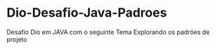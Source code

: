 # Dio-Desafio-Java-Padroes
Desafio Dio em JAVA com o seguinte Tema Explorando os padrões de projeto
